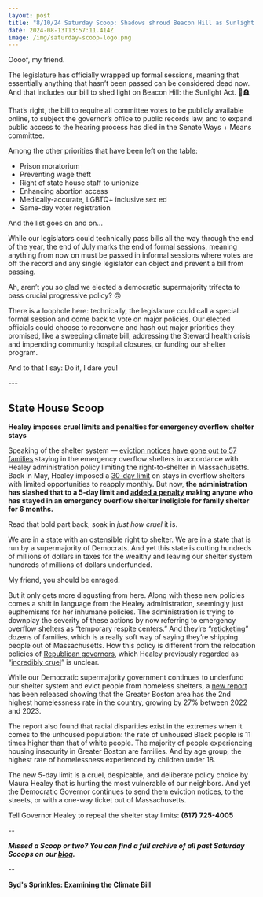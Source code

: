 ```yaml
---
layout: post
title: "8/10/24 Saturday Scoop: Shadows shroud Beacon Hill as Sunlight Act dies"
date: 2024-08-13T13:57:11.414Z
image: /img/saturday-scoop-logo.png
---
```

Oooof, my friend.

The legislature has officially wrapped up formal sessions, meaning that essentially anything that hasn’t been passed can be considered dead now. And that includes our bill to shed light on Beacon Hill: the Sunlight Act. 🌚🪦

That’s right, the bill to require all committee votes to be publicly available online, to subject the governor’s office to public records law, and to expand public access to the hearing process has died in the Senate Ways + Means committee.

Among the other priorities that have been left on the table: 

* Prison moratorium
* Preventing wage theft
* Right of state house staff to unionize
* Enhancing abortion access
* Medically-accurate, LGBTQ+ inclusive sex ed
* Same-day voter registration

And the list goes on and on…

While our legislators could technically pass bills all the way through the end of the year, the end of July marks the end of formal sessions, meaning anything from now on must be passed in informal sessions where votes are off the record and any single legislator can object and prevent a bill from passing. 

Ah, aren’t you so glad we elected a democratic supermajority trifecta to pass crucial progressive policy? 🙃 

There is a loophole here: technically, the legislature could call a special formal session and come back to vote on major policies. Our elected officials could choose to reconvene and hash out major priorities they promised, like a sweeping climate bill, addressing the Steward health crisis and impending community hospital closures, or funding our shelter program. 

And to that I say: Do it, I dare you!

**\---**

## State House Scoop

**Healey imposes cruel limits and penalties for emergency overflow shelter stays**

Speaking of the shelter system — [eviction notices have gone out to 57 families](https://www.bostonglobe.com/2024/08/07/metro/they-dont-have-anywhere-go-mass-advocates-push-back-5-day-limit-overflow-migrant-shelters/?utm_medium=&emci=27c1bb4a-1757-ef11-991a-6045bddbfc4b&emdi=ea000000-0000-0000-0000-000000000001&ceid={{ContactsEmailID}}) staying in the emergency overflow shelters in accordance with Healey administration policy limiting the right-to-shelter in Massachusetts. Back in May, Healey imposed a [30-day limit](https://www.bostonglobe.com/2024/03/25/metro/maura-healey-emergency-shelter-migrant-crisis-overflow-sites/?p1=Article_Inline_Text_Link&p1=Article_Inline_Text_Link&p1=Article_Inline_Text_Link&p1=Article_Inline_Text_Link&p1=Article_Inline_Text_Link&p1=Article_Inline_Text_Link&p1=Article_Inline_Text_Link&utm_medium=&emci=27c1bb4a-1757-ef11-991a-6045bddbfc4b&emdi=ea000000-0000-0000-0000-000000000001&ceid={{ContactsEmailID}}) on stays in overflow shelters with limited opportunities to reapply monthly. But now, **the administration has slashed that to a 5-day limit and [added a penalty](https://www.mass.gov/doc/ea-family-shelter-fact-sheet-faq/download?utm_medium=&emci=27c1bb4a-1757-ef11-991a-6045bddbfc4b&emdi=ea000000-0000-0000-0000-000000000001&ceid={{ContactsEmailID}}) making anyone who has stayed in an emergency overflow shelter ineligible for family shelter for 6 months.** 

Read that bold part back; soak in *just how cruel* it is.

We are in a state with an ostensible right to shelter. We are in a state that is run by a supermajority of Democrats. And yet this state is cutting hundreds of millions of dollars in taxes for the wealthy and leaving our shelter system hundreds of millions of dollars underfunded. 

My friend, you should be enraged. 

But it only gets more disgusting from here. Along with these new policies comes a shift in language from the Healey administration, seemingly just euphemisms for her inhumane policies. The administration is trying to downplay the severity of these actions by now referring to emergency overflow shelters as “temporary respite centers.” And they’re “[reticketing](https://www.bostonglobe.com/2024/07/03/metro/migrants-logan-healey-reticketing/?p1=Article_Inline_Text_Link&utm_medium=&emci=27c1bb4a-1757-ef11-991a-6045bddbfc4b&emdi=ea000000-0000-0000-0000-000000000001&ceid={{ContactsEmailID}})” dozens of families, which is a really soft way of saying they’re shipping people out of Massachusetts. How this policy is different from the relocation policies of [Republican governors](https://www.masslive.com/news/2022/09/migrants-flown-to-marthas-vineyard-will-now-be-offered-shelter-at-joint-base-cape-cod-shelter.html?outputType=amp&utm_medium=&emci=27c1bb4a-1757-ef11-991a-6045bddbfc4b&emdi=ea000000-0000-0000-0000-000000000001&ceid={{ContactsEmailID}}), which Healey previously regarded as “[incredibly cruel](https://www.masslive.com/politics/2022/09/was-desantis-sending-migrants-to-marthas-vineyard-a-crime-healey-wont-say.html?utm_medium=&emci=27c1bb4a-1757-ef11-991a-6045bddbfc4b&emdi=ea000000-0000-0000-0000-000000000001&ceid={{ContactsEmailID}})” is unclear. 

While our Democratic supermajority government continues to underfund our shelter system and evict people from homeless shelters, a [new report](https://www.bostonindicators.org/-/media/indicators/boston-indicators-reports/report-files/homelessness-in-greater-boston-8524-pdf.pdf?utm_medium=&emci=27c1bb4a-1757-ef11-991a-6045bddbfc4b&emdi=ea000000-0000-0000-0000-000000000001&ceid={{ContactsEmailID}}) has been released showing that the Greater Boston area has the 2nd highest homelessness rate in the country, growing by 27% between 2022 and 2023. 

The report also found that racial disparities exist in the extremes when it comes to the unhoused population: the rate of unhoused Black people is 11 times higher than that of white people. The majority of people experiencing housing insecurity in Greater Boston are families. And by age group, the highest rate of homelessness experienced by children under 18. 

The new 5-day limit is a cruel, despicable, and deliberate policy choice by Maura Healey that is hurting the most vulnerable of our neighbors. And yet the Democratic Governor continues to send them eviction notices, to the streets, or with a one-way ticket out of Massachusetts. 

Tell Governor Healey to repeal the shelter stay limits: **(617) 725-4005**

*\--*

***Missed a Scoop or two? You can find a full archive of all past Saturday Scoops on our [blog](https://actonmass.org/blog?utm_medium=&{{{EngagementData}}}&emci=25102f50-235a-ee11-9937-00224832eb73&emdi=ea000000-0000-0000-0000-000000000001&ceid={{ContactsEmailID}}).***

*\--*

**Syd's Sprinkles: Examining the Climate Bill**